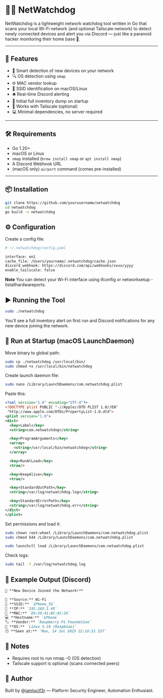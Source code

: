# 🕵️‍♂️ NetWatchdog

NetWatchdog is a lightweight network watchdog tool written in Go that scans your local Wi-Fi network (and optional Tailscale network) to detect newly connected devices and alert you via Discord — just like a paranoid hacker monitoring their home base 👀.

---

## 🚀 Features

- 🧠 Smart detection of new devices on your network
- 🔍 OS detection using `nmap`
- 🌐 MAC vendor lookup
- 📶 SSID identification on macOS/Linux
- 🛎️ Real-time Discord alerting
- 📜 Initial full inventory dump on startup
- 🧠 Works with Tailscale (optional)
- 💻 Minimal dependencies, no server required

---

## 🛠 Requirements

- Go 1.20+
- macOS or Linux
- `nmap` installed (`brew install nmap` or `apt install nmap`)
- A Discord Webhook URL
- (macOS only) `airport` command (comes pre-installed)

---

## 📦 Installation

```bash
git clone https://github.com/yourusername/netwatchdog
cd netwatchdog
go build -o netwatchdog
```

## ⚙️ Configuration

Create a config file:

```bash
# ~/.netwatchdog/config.yaml

interface: en1
cache_file: /Users/yourname/.netwatchdog/cache.json
discord_webhook: https://discord.com/api/webhooks/xxxx/yyyy
enable_tailscale: false

```
**Note** You can detect your Wi-Fi interface using ifconfig or networksetup -listallhardwareports.

## ▶️ Running the Tool

```bash
sudo ./netwatchdog
```
You’ll see a full inventory alert on first run and Discord notifications for any new device joining the network.

## 🔁 Run at Startup (macOS LaunchDaemon)
Move binary to global path:

```bash
sudo cp ./netwatchdog /usr/local/bin/
sudo chmod +x /usr/local/bin/netwatchdog
```
Create launch daemon file:

```bash
sudo nano /Library/LaunchDaemons/com.netwatchdog.plist
```
Paste this:

```xml
<?xml version="1.0" encoding="UTF-8"?>
<!DOCTYPE plist PUBLIC "-//Apple//DTD PLIST 1.0//EN"
 "http://www.apple.com/DTDs/PropertyList-1.0.dtd">
<plist version="1.0">
<dict>
  <key>Label</key>
  <string>com.netwatchdog</string>

  <key>ProgramArguments</key>
  <array>
    <string>/usr/local/bin/netwatchdog</string>
  </array>

  <key>RunAtLoad</key>
  <true/>

  <key>KeepAlive</key>
  <true/>

  <key>StandardOutPath</key>
  <string>/var/log/netwatchdog.log</string>

  <key>StandardErrorPath</key>
  <string>/var/log/netwatchdog.err</string>
</dict>
</plist>
```

Set permissions and load it:

```bash
sudo chown root:wheel /Library/LaunchDaemons/com.netwatchdog.plist
sudo chmod 644 /Library/LaunchDaemons/com.netwatchdog.plist

sudo launchctl load /Library/LaunchDaemons/com.netwatchdog.plist
```

Check logs:
```bash
sudo tail -f /var/log/netwatchdog.log
```

## 🧪 Example Output (Discord)

```markdown
🚨 **New Device Joined the Network!**

📍 **Source:** Wi-Fi  
📶 **SSID:** `iPhone_5G`  
📡 **IP:** `192.168.1.48`  
🔗 **MAC:** `EA:38:41:BC:AC:2A`  
💻 **Hostname:** `iPhone`  
🏷️ **Vendor:** `Raspberry Pi Foundation`  
🧠 **OS:** `Linux 5.10 (Raspbian)`  
🕒 **Seen at:** `Mon, 14 Jul 2025 22:18:31 IST`
```

## 🔐 Notes

- Requires root to run nmap -O (OS detection)
- Tailscale support is optional (scans connected peers)

## 🤘 Author

Built by @[iamlucif3r](github.com/iamlucif3r) — Platform Security Engineer, Automation Enthusiast.